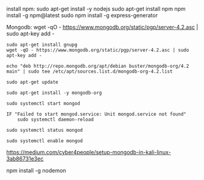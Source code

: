 install npm: 
sudo apt-get install -y nodejs
sudo apt-get install npm
npm install -g npm@latest
sudo npm install -g express-generator 

Mongodb: 
    wget -qO - https://www.mongodb.org/static/pgp/server-4.2.asc | sudo apt-key add -

    sudo apt-get install gnupg
    wget -qO - https://www.mongodb.org/static/pgp/server-4.2.asc | sudo apt-key add -

    echo "deb http://repo.mongodb.org/apt/debian buster/mongodb-org/4.2 main" | sudo tee /etc/apt/sources.list.d/mongodb-org-4.2.list

    sudo apt-get update

    sudo apt-get install -y mongodb-org

    sudo systemctl start mongod

    IF "Failed to start mongod.service: Unit mongod.service not found" 
        sudo systemctl daemon-reload

    sudo systemctl status mongod

    sudo systemctl enable mongod


https://medium.com/cyber4people/setup-mongodb-in-kali-linux-3ab86731e3ec



npm install -g nodemon

